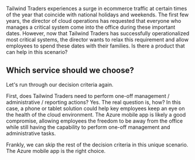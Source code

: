 Tailwind Traders experiences a surge in ecommerce traffic at certain times of the year that coincide with national holidays and weekends.  The first few years, the director of cloud operations has requested that everyone who manages a critical system come into the office during these important dates.  However, now that Tailwind Traders has successfully operationalized most critical systems, the director wants to relax this requirement and allow employees to spend these dates with their families. Is there a product that can help in this scenario?

## Which service should we choose?

Let's run through our decision criteria again.

First, does Tailwind Traders need to perform one-off management / administrative / reporting actions?  Yes. The real question is, how?  In this case, a phone or tablet solution could help key employees keep an eye on the health of the cloud environment. The Azure mobile app is likely a good compromise, allowing employees the freedom to be away from the office while still having the capability to perform one-off management and administrative tasks.

Frankly, we can skip the rest of the decision criteria in this unique scenario. The Azure mobile app is the right choice.